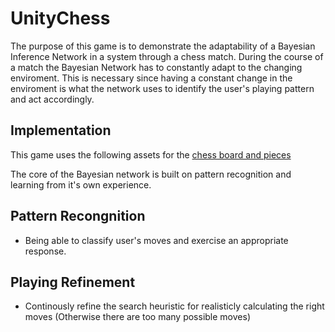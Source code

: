 # UnityChess
The purpose of this game is to demonstrate the adaptability of a Bayesian Inference Network in a system through a chess match. During the course of a match the Bayesian Network has to constantly adapt to the changing enviroment. This is necessary since having a constant change in the enviroment is what the network uses to identify the user's playing pattern and act accordingly. 

## Implementation
This game uses the following assets for the [chess board and pieces](https://assetstore.unity.com/packages/3d/props/2d-3d-chess-pack-93915)

The core of the Bayesian network is built on pattern recognition and learning from it's own experience.
  ## Pattern Recongnition
   - Being able to classify user's moves and exercise an appropriate response.

  ## Playing Refinement
   - Continously refine the search heuristic for realisticly calculating the right moves (Otherwise there are too many possible moves)

